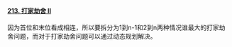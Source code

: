 #### [213. 打家劫舍 II](https://leetcode-cn.com/problems/house-robber-ii/)

因为首位和末位看成相连，所以要拆分为1到n-1和2到n两种情况谁最大的打家劫舍问题，而对于打家劫舍问题可以通过动态规划解决。

